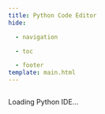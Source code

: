 ```yaml
---
title: Python Code Editor
hide:

  - navigation

  - toc

  - footer
template: main.html
---
```


<style>
/* Force full viewport height hierarchy */
html, body {
    height: 100vh !important;
    max-height: 100vh !important;
    overflow: hidden !important;
}

/* Body needs to be flexbox to contain header + container */
body {
    display: flex !important;
    flex-direction: column !important;
}

/* Header takes its natural height */
.md-header {
    flex-shrink: 0 !important;
}

/* Material theme container overrides - flex to fill remaining space */
.md-container {
    flex: 1 !important;
    min-height: 0 !important;
    display: flex !important;
    flex-direction: column !important;
    padding: 0 !important;
    overflow: hidden !important;
}

.md-main {
    flex: 1 !important;
    min-height: 0 !important;
    display: flex !important;
    flex-direction: column !important;
}

.md-main__inner {
    flex: 1 !important;
    min-height: 0 !important;
    display: flex !important;
    margin: 0 !important;
    padding: 0 !important;
}

.md-content {
    flex: 1 !important;
    min-height: 0 !important;
    display: flex !important;
    flex-direction: column !important;
    position: relative !important;
    max-width: none !important;
    margin: 0 !important;
    padding: 0 !important;
}

.md-content__inner {
    flex: 1 !important;
    min-height: 0 !important;
    display: flex !important;
    flex-direction: column !important;
    margin: 0 !important;
    padding: 0 !important;
}

.md-source-file {
    display: none !important;
}

/* Sidebar & header tweaks *//* Use sidebar for nav instead of tabs */
.md-container .md-tabs { display: none !important; }

/* Force article to fill */
.md-content__inner > article {
    flex: 1 !important;
    min-height: 0 !important;
    display: flex !important;
    flex-direction: column !important;
}

.md-grid {
    max-width: none !important;
    margin: 0 !important;
}

/* IDE app fills its container */
#code-editor-app {
    flex: 1 !important;
    min-height: 0 !important;
    display: flex !important;
    flex-direction: column !important;
    margin: 0 !important;
    padding: 0 !important;
}

.md-content__inner::before {
    content: none !important;
}

/* Hide the title */
.md-content h1 {
    display: none !important;
}

/* Hide feedback widget on code editor page */
.md-feedback {
    display: none !important;
}

aside .md-source-file,
a.md-content__button:nth-child(1),
a.md-content__button:nth-child(2) {
    display: none !important;
}

</style>

<div id="code-editor-app">
    <!-- Editor will be initialized by code-editor.js -->
    <div class="editor-loading">
        <div class="loading-spinner"></div>
        <p>Loading Python IDE...</p>
    </div>
</div>

<script src="https://cdnjs.cloudflare.com/ajax/libs/monaco-editor/0.44.0/min/vs/loader.min.js"></script>
<script src="../assets/code-editor.js"></script>
